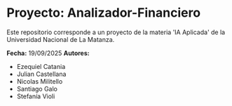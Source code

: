 # Proyecto: Analizador-Financiero
Este repositorio corresponde a un proyecto de la materia 'IA Aplicada' de la Universidad Nacional de La Matanza.

**Fecha:** 19/09/2025
**Autores:** 
- Ezequiel Catania 
- Julian Castellana
- Nicolas Militello
- Santiago Galo
- Stefanía Violi